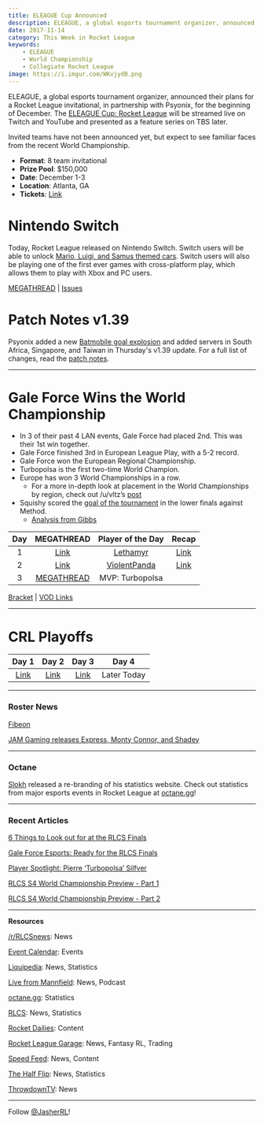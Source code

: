 ```yaml
---
title: ELEAGUE Cup Announced
description: ELEAGUE, a global esports tournament organizer, announced their plans for a Rocket League invitational, in partnership with Psyonix, for the beginning of December.
date: 2017-11-14
category: This Week in Rocket League
keywords:
    - ELEAGUE
    - World Championship
    - Collegiate Rocket League
image: https://i.imgur.com/WKvjydB.png
---
```


ELEAGUE, a global esports tournament organizer, announced their plans for a Rocket League invitational, in partnership with Psyonix, for the beginning of December. The [ELEAGUE Cup: Rocket League](http://www.eleague.com/rocketleague#ZLz4DneLJEqF) will be streamed live on Twitch and YouTube and presented as a feature series on TBS later.

Invited teams have not been announced yet, but expect to see familiar faces from the recent World Championship.

-   **Format**: 8 team invitational
-   **Prize Pool**: \$150,000
-   **Date**: December 1-3
-   **Location**: Atlanta, GA
-   **Tickets**: [Link](https://ev1.evenue.net/cgi-bin/ncommerce3/SEGetEventList?groupCode=ELC&linkID=img-imgt&shopperContext=&caller=&appCode=&sf169079727=1)

# Nintendo Switch

Today, Rocket League released on Nintendo Switch. Switch users will be able to unlock [Mario, Luigi, and Samus themed cars](https://kotaku.com/rocket-leagues-switch-version-is-getting-nintendo-cars-1798376199). Switch users will also be playing one of the first ever games with cross-platform play, which allows them to play with Xbox and PC users.

[MEGATHREAD](https://www.reddit.com/r/RocketLeague/comments/7ctctp/nintendo_switch_megathread/) | [Issues](https://www.reddit.com/r/RocketLeague/comments/7cqo26/nintendo_switch_launch_issues_megathread_read/)

# Patch Notes v1.39

Psyonix added a new [Batmobile goal explosion](https://www.rocketleague.com/news/batmobile-new-goal-explosion/) and added servers in South Africa, Singapore, and Taiwan in Thursday's v1.39 update. For a full list of changes, read the [patch notes](https://www.rocketleague.com/news/patch-notes-v1-39/).

---

# Gale Force Wins the World Championship

-   In 3 of their past 4 LAN events, Gale Force had placed 2nd. This was their 1st win together.
-   Gale Force finished 3rd in European League Play, with a 5-2 record.
-   Gale Force won the European Regional Championship.
-   Turbopolsa is the first two-time World Champion.
-   Europe has won 3 World Championships in a row.
    -   For a more in-depth look at placement in the World Championships by region, check out /u/vltz’s [post](https://www.reddit.com/r/RocketLeague/comments/7cn9zf/rlcs_finals_regional_distribution_all_seasons/)
-   Squishy scored the [goal of the tournament](https://clips.twitch.tv/OnerousCrowdedSalsifyTBCheesePull) in the lower finals against Method.
    -   [Analysis from Gibbs](https://www.youtube.com/watch?v=25jNtlFvJac)

| **Day** |                                            **MEGATHREAD**                                             |                       **Player of the Day**                        |                                    **Recap**                                     |
| :-----: | :---------------------------------------------------------------------------------------------------: | :----------------------------------------------------------------: | :------------------------------------------------------------------------------: |
|    1    |    [Link](https://www.reddit.com/r/RocketLeague/comments/7bvcs3/rlcs_s4_world_championship_day_1/)    |   [Lethamyr](https://twitter.com/RLCS/status/929151468564860929)   | [Link](https://rocket-league.com/news/rlcs-world-championships-day-one-round-up) |
|    2    |    [Link](https://www.reddit.com/r/RocketLeague/comments/7c7aq3/rlcs_s4_world_championship_day_2/)    | [ViolentPanda](https://twitter.com/RLCS/status/929496419777605633) | [Link](https://rocket-league.com/news/rlcs-world-championships-day-two-round-up) |
|    3    | [MEGATHREAD](https://www.reddit.com/r/RocketLeague/comments/7cduz7/rlcs_s4_world_championship_day_3/) |                          MVP: Turbopolsa                           |                                                                                  |

[Bracket](https://smash.gg/tournament/rlcs-season-4/events/rlcs-s4-world-championship/brackets/163552) | [VOD Links](https://docs.google.com/spreadsheets/d/1-Y_3iEMSsUe5TGgNt4Ryl7Stwx6n2fnV-nFCawSU7_g/edit#gid=574378735)

---

# CRL Playoffs

|                                                     Day 1                                                     |                                                     Day 2                                                     |                                                    Day 3                                                    |    Day 4    |
| :-----------------------------------------------------------------------------------------------------------: | :-----------------------------------------------------------------------------------------------------------: | :---------------------------------------------------------------------------------------------------------: | :---------: |
| [Link](https://www.reddit.com/r/RocketLeague/comments/7bh1by/collegiate_rocket_league_50000_in_scholarships/) | [Link](https://www.reddit.com/r/RocketLeague/comments/7b91aq/collegiate_rocket_league_50000_in_scholarships/) | [Link](https://www.reddit.com/r/RocketLeague/comments/7cqviz/collegiate_rocket_league_conference_playoffs/) | Later Today |

---

### Roster News

[Fibeon](https://fibeoncomputers.com/index/2017/11/07/fibeon-esports-rocket-league-team-release/)

[JAM Gaming releases Express, Monty Connor, and Shadey](https://twitter.com/dexzy_RL/status/928410765186527234)

---

### Octane

[Slokh](https://twitter.com/Slokh_) released a re-branding of his statistics website. Check out statistics from major esports events in Rocket League at [octane.gg](http://octane.gg)!

---

### Recent Articles

[6 Things to Look out for at the RLCS Finals](https://ginx.tv/esports/6-things-look-rlcs-finals/)

[Gale Force Esports: Ready for the RLCS Finals](https://www.redbull.com/us-en/gale-force-esports-rlcs-worlds-interview?linkId=44501432)

[Player Spotlight: Pierre ‘Turbopolsa’ Silfver](https://www.youtube.com/watch?v=flmxE3qe7V0)

[RLCS S4 World Championship Preview - Part 1](https://rlcs.gg/news/rlcs-s4-wc-preview-p1)

[RLCS S4 World Championship Preview - Part 2](https://rlcs.gg/news/rlcs-s4-wc-preview-p2)

---

**Resources**

[/r/RLCSnews](https://www.reddit.com/r/RLCSnews/): News

[Event Calendar](https://rocket-league.com/calendar): Events

[Liquipedia](http://wiki.teamliquid.net/rocketleague/Rocket_League_Championship_Series/Season_4): News, Statistics

[Live from Mannfield](http://www.lfmannfield.com/): News, Podcast

[octane.gg](http://octange.gg/): Statistics

[RLCS](https://rlcs.gg/): News, Statistics

[Rocket Dailies](https://twitter.com/Rocket_Dailies): Content

[Rocket League Garage](http://rocket-league.com/): News, Fantasy RL, Trading

[Speed Feed](https://www.youtube.com/user/TehLief/featured): News, Content

[The Half Flip](http://thehalfflip.com/): News, Statistics

[ThrowdownTV](https://www.throwdowntv.gg/): News

---

Follow [@JasherRL](https://twitter.com/JasherRL)!
